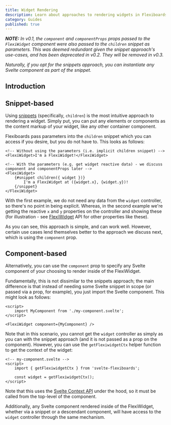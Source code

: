 ```yaml
---
title: Widget Rendering
description: Learn about approaches to rendering widgets in Flexiboards.
category: Guides
published: true
---
```


<script lang="ts">
	import FlexiBoardAnatomy from '$lib/components/docs/overview/flexiboard-anatomy.svelte';
	import FlowExample from '$lib/components/docs/flow-grids/flow-example.svelte';
	import Flow2DExample from '$lib/components/docs/flow-grids/flow-2d-example.svelte';
</script>

_**NOTE:** In v0.1, the `component` and `componentProps` props passed to the `FlexiWidget` component were also passed to the `children` snippet as parameters. This was deemed redundant given the snippet approach's use-cases, and has been deprecated in v0.2. They will be removed in v0.3._

_Naturally, if you opt for the snippets approach, you can instantiate any Svelte component as part of the snippet._

## Introduction

## Snippet-based

Using [snippets](https://svelte.dev/docs/svelte/snippet) (specifically, `children`) is the most intuitive approach to rendering a widget. Simply put, you can put any elements or components as the content markup of your widget, like any other container component.

Flexiboards pass parameters into the `children` snippet which you can access if you desire, but you do not have to. This looks as follows:

```svelte
<!-- Without using the parameters (i.e. implicit children snippet) -->
<FlexiWidget>I'm a FlexiWidget!</FlexiWidget>

<!-- With the parameters (e.g. get widget reactive data) - we discuss component and componentProps later -->
<FlexiWidget>
	{#snippet children({ widget })}
		I'm a FlexiWidget at ({widget.x}, {widget.y})!
	{/snippet}
</FlexiWidget>
```

With the first example, we do not need any data from the `widget` controller, so there's no point in being explicit. Whereas, in the second example we're getting the reactive `x` and `y` properties on the controller and showing these (for illustration - see [FlexiWidget](/docs/components/widget) API for other properties like these).

As you can see, this approach is simple, and can work well. However, certain use cases lend themselves better to the approach we discuss next, which is using the `component` prop.

## Component-based

Alternatively, you can use the `component` prop to specify any Svelte component of your choosing to render inside of the FlexiWidget.

Fundamentally, this is not dissimilar to the snippets approach; the main difference is that instead of needing some Svelte snippet in scope (or passed via a prop, for example), you just import the Svelte component. This might look as follows:

```svelte
<script>
	import MyComponent from './my-component.svelte';
</script>

<FlexiWidget component={MyComponent} />
```

Note that in this scenario, you cannot get the `widget` controller as simply as you can with the snippet approach (and it is not passed as a prop on the component). However, you can use the `getFlexiwidgetCtx` helper function to get the context of the widget:

```svelte
<!-- my-component.svelte -->
<script>
	import { getFlexiwidgetCtx } from 'svelte-flexiboards';

	const widget = getFlexiwidgetCtx();
</script>
```

Note that this uses the [Svelte Context API](https://svelte.dev/docs/svelte/context) under the hood, so it must be called from the top-level of the component.

Additionally, any Svelte component rendered inside of the FlexiWidget, whether via a snippet or a descendant component, will have access to the `widget` controller through the same mechanism.
